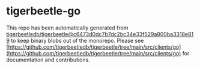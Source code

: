 # tigerbeetle-go
This repo has been automatically generated from [tigerbeetledb/tigerbeetle@c6473d0dc7b7dc2bc34e33f529a800ba3318e819](https://github.com/tigerbeetledb/tigerbeetle/commit/c6473d0dc7b7dc2bc34e33f529a800ba3318e819) to keep binary blobs out of the monorepo. Please see [https://github.com/tigerbeetledb/tigerbeetle/tree/main/src/clients/go](https://github.com/tigerbeetledb/tigerbeetle/tree/main/src/clients/go) for documentation and contributions.
